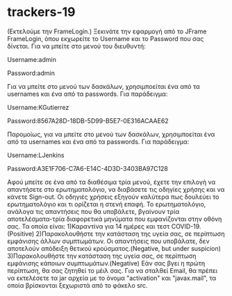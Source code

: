 # trackers-19
(Εκτελούμε την FrameLogin.)
Ξεκινάτε την εφαρμογή από το JFrame FrameLogin, όπου εκχωρείτε το Username και το Password που σας δίνεται.
Για να μπείτε στο μενού του διευθυντή:

Username:admin

Password:admin

Για να μπείτε στο μενού των δασκάλων, χρησιμποείται ένα από τα usernames και ένα από τα  passwords. Για παράδειγμα:

Username:KGutierrez

Password:8567A28D-18DB-5D99-B5E7-0E316ACAAE62

Παρομοίως, για να μπείτε στο μενού των δασκάλων, χρησιμποείται ένα από τα usernames και ένα από τα passwords. Για παράδειγμα:

Username:LJenkins

Password:A3E1F706-C7A6-E14C-4D3D-3403BA97C128

Αφού μπείτε σε ένα από τα διαθέσιμα τρία μενού, έχετε την επιλογή να απαντήσετε στο ερωτηματολόγιο, να διαβάσετε τις οδηγίες χρήσης και να κάνετε Sign-out.
Οι οδηγιές χρήσεις εξηγούν καλύτερα πως δουλεύει το ερωτηματολόγιο και τι ορίζεται η στενή επαφή.
Το ερωτηματολόγιο, ανάλογα τις απαντήσεις που θα υποβάλετε, βγαίνουν τρία αποτελέσματα-τρία διαφορετικά μηνύματα που εμφανίζονται στην οθόνη σας. Τα οποία είναι:
1)Καραντίνα για 14 ημέρες και τεστ COVID-19.(Positive)
2)Παρακολουθήστε την κατάσταση της υγεία σας, σε περίπτωση εμφάνισης άλλων συμπτωμάτων. Οι απαντήσεις 
που υποβάλατε, δεν αποτελούν απόδειξη θετικού κρούσματος.(Negative, but under suspicion)
3)Παρακολουθήστε την κατάσταση της υγεία σας, σε περίπτωση εμφάνισης κάποιων συμπτωμάτων.(Negative)
Εάν σας βγει η πρώτη περίπτωση, θα σας ζητηθεί το μέιλ σας. Για να σταλθεί Email, θα πρέπει να εκτελέσετε τα jar αρχεία 
με το όνομα "activation" και "javax.mail",  τα οποία βρίσκονται ξεχωριστά από το φάκελο src.
